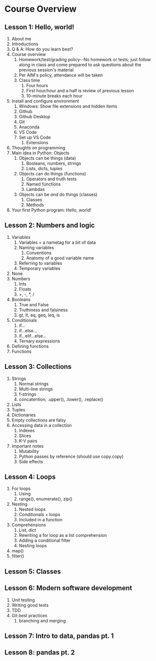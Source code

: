 # Course Overview

## Lesson 1: Hello, world!

1. About me
1. Introductions
1. Q & A: How do you learn best?
1. Course overview
    1. Homework/test/grading policy--No homework or tests; just follow along in class and come prepared to ask questions about the previous session's material
    1. Per AIM's policy, attendance will be taken
    1. Class time
        1. Four hours
        1. First hour/hour and a half is review of previous lesson
        1. 10-minute breaks each hour
1. Install and configure environment
    1. Windows: Show file extensions and hidden items
    1. Github
    1. Github Desktop
    1. Git
    1. Anaconda
    1. VS Code
    1. Set up VS Code
        1. Extensions
1. Thoughts on programming
1. Main idea in Python: Objects
    1. Objects can be things (data)
        1. Booleans, numbers, strings
        1. Lists, dicts, tuples
    1. Objects can do things (functions)
        1. Operators and truth tests
        1. Named functions
        1. Lambdas
    1. Objects can be _and_ do things (classes)
        1. Classes
        1. Methods
1. Your first Python program: Hello, world!

## Lesson 2: Numbers and logic

1. Variables
    1. Variables = a nametag for a bit of data
    1. Naming variables
        1. Conventions
        1. Anatomy of a good variable name
    1. Referring to variables
    1. Temporary variables
1. None
1. Numbers
    1. Ints
    1. Floats
    1. +, -, *, /
1. Booleans
    1. True and False
    1. Truthiness and falsiness
    1. gt, lt, eq, geq, leq, is
1. Conditionals
    1. if...
    1. if...else...
    1. if...elif...else...
    1. Ternary expressions
1. Defining functions
1. Functions

## Lesson 3: Collections

1. Strings
    1. Normal strings
    1. Multi-line strings
    1. f-strings
    1. concatention, .upper(), .lower(), .replace()
1. Lists
1. Tuples
1. Dictionaries
1. Empty collections are falsy
1. Accessing data in a collection
    1. Indexes
    1. Slices
    1. K-V pairs
1. Important notes
    1. Mutability
    1. Python passes by reference (should use copy.copy)
    1. Side effects

## Lesson 4: Loops

1. For loops
    1. Using
    1. range(), enumerate(), zip()
1. Nesting
    1. Nested loops
    1. Conditionals + loops
    1. Included in a function
1. Comprehensions
    1. List, dict
    1. Rewriting a for loop as a list comprehension
    1. Adding a conditional filter
    1. Nesting loops
1. map()
1. filter()

## Lesson 5: Classes

## Lesson 6: Modern software development

1. Unit testing
1. Writing good tests
1. TDD
1. Git best practices
    1. branching and merging

## Lesson 7: Intro to data, pandas pt. 1

## Lesson 8: pandas pt. 2
